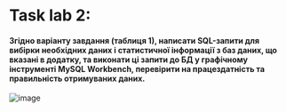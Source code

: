 # Task lab 2:

#### Згідно варіанту завдання (таблиця 1), написати SQL-запити для вибірки необхідних даних і статистичної інформації з баз даних, що вказані в додатку, та виконати ці запити до БД у графічному інструменті MySQL Workbench, перевірити на працездатність та правильність отримуваних даних.
![image](https://user-images.githubusercontent.com/93307708/205194733-2de2e926-e227-4b06-8c19-03c6e5c64264.png)
